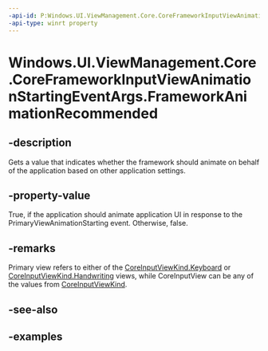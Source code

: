 ```yaml
---
-api-id: P:Windows.UI.ViewManagement.Core.CoreFrameworkInputViewAnimationStartingEventArgs.FrameworkAnimationRecommended
-api-type: winrt property
---
```


# Windows.UI.ViewManagement.Core.CoreFrameworkInputViewAnimationStartingEventArgs.FrameworkAnimationRecommended

<!--
public bool FrameworkAnimationRecommended { get; }
-->

## -description

Gets a value that indicates whether the framework should animate on behalf of the application based on other application settings.

## -property-value

True, if the application should animate application UI in response to the PrimaryViewAnimationStarting event. Otherwise, false.

## -remarks

Primary view refers to either of the [CoreInputViewKind.Keyboard](coreinputviewkind.md#-field-keyboard1) or [CoreInputViewKind.Handwriting](coreinputviewkind.md#-field-handwriting2) views, while CoreInputView can be any of the values from [CoreInputViewKind](coreinputviewkind.md).

## -see-also

## -examples
